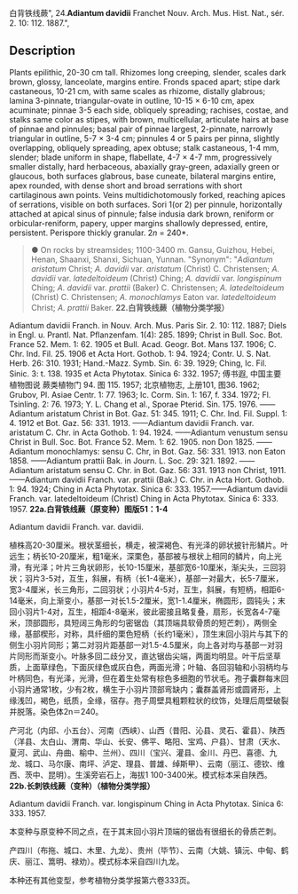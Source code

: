白背铁线蕨",
24.**Adiantum davidii** Franchet Nouv. Arch. Mus. Hist. Nat., sér. 2. 10: 112. 1887.",

## Description
Plants epilithic, 20-30 cm tall. Rhizomes long creeping, slender, scales dark brown, glossy, lanceolate, margins entire. Fronds spaced apart; stipe dark castaneous, 10-21 cm, with same scales as rhizome, distally glabrous; lamina 3-pinnate, triangular-ovate in outline, 10-15 × 6-10 cm, apex acuminate; pinnae 3-5 each side, obliquely spreading; rachises, costae, and stalks same color as stipes, with brown, multicellular, articulate hairs at base of pinnae and pinnules; basal pair of pinnae largest, 2-pinnate, narrowly triangular in outline, 5-7 × 3-4 cm; pinnules 4 or 5 pairs per pinna, slightly overlapping, obliquely spreading, apex obtuse; stalk castaneous, 1-4 mm, slender; blade uniform in shape, flabellate, 4-7 × 4-7 mm, progressively smaller distally, hard herbaceous, abaxially gray-green, adaxially green or glaucous, both surfaces glabrous, base cuneate, bilateral margins entire, apex rounded, with dense short and broad serrations with short cartilaginous awn points. Veins multidichotomously forked, reaching apices of serrations, visible on both surfaces. Sori 1(or 2) per pinnule, horizontally attached at apical sinus of pinnule; false indusia dark brown, reniform or orbicular-reniform, papery, upper margins shallowly depressed, entire, persistent. Perispore thickly granular. 2*n* = 240*.

> ● On rocks by streamsides; 1100-3400 m. Gansu, Guizhou, Hebei, Henan, Shaanxi, Shanxi, Sichuan, Yunnan.
  "Synonym": "*Adiantum aristatum* Christ; *A. davidii* var. *aristatum* (Christ) C. Christensen; *A. davidii* var. *latedeltoideum* (Christ) Ching; *A. davidii* var. *longispinum* Ching; *A. davidii* var. *prattii* (Baker) C. Christensen; *A. latedeltoideum* (Christ) C. Christensen; *A. monochlamys* Eaton var. *latedeltoideum* Christ; *A. prattii* Baker.
**22.白背铁线蕨（植物分类学报）**

Adiantum davidii Franch. in Nouv. Arch. Mus. Paris Sir. 2. 10: 112. 1887; Diels in Engl. u. Prantl. Nat. Pflanzenfam. 1(4): 285. 1899; Christ in Bull. Soc. Bot. France 52. Mem. 1: 62. 1905 et Bull. Acad. Geogr. Bot. Mans 137. 1906; C. Chr. Ind. Fil. 25. 1906 et Acta Hort. Gothob. 1: 94. 1924; Contr. U. S. Nat. Herb. 26: 310. 1931; Hand.-Mazz. Symb. Sin. 6: 39. 1929; Ching, Ic. Fil. Sinic. 3: t. 138. 1935 et Acta Phytotax. Sinica 6: 332. 1957; 傅书遐, 中国主要植物图说 蕨类植物门 94. 图 115. 1957; 北京植物志, 上册101, 图36. 1962; Grubov, Pl. Asiae Centr. 1: 77. 1963; Ic. Corm. Sin. 1: 167, f. 334. 1972; Fl. Tsinling. 2: 76. 1973; Y. L. Chang et al., Sporae Pterid. Sin. 175. 1976. ——Adiantum aristatum Christ in Bot. Gaz. 51: 345. 1911; C. Chr. Ind. Fil. Suppl. 1: 4. 1912 et Bot. Gaz. 56: 331. 1913. ——Adiantum davidii Franch. var. aristatum C. Chr. in Acta Gothob. 1: 94. 1924. ——Adiantum venustum sensu Christ in Bull. Soc. Bot. France 52. Mem. 1: 62. 1905. non Don 1825. ——Adiantum monochlamys: sensu C. Chr, in Bot. Gaz. 56: 331. 1913. non Eaton 1858. ——Adiantum prattii Bak. in Journ. L. Soc. 29: 321. 1892. ——Adiantum aristatum sensu C. Chr. in Bot. Gaz. 56: 331. 1913 non Christ, 1911. ——Adiantum davidii Franch. var. prattii (Bak.) C. Chr. in Acta Hort. Gothob. 1: 94. 1924; Ching in Acta Phytotax. Sinica 6: 333. 1957.——Adiantum davidii Franch. var. latedeltoideum (Christ) Ching in Acta Phytotax. Sinica 6: 333. 1957.
**22a.白背铁线蕨（原变种）图版51：1-4**

Adiantum davidii Franch. var. davidii.

植株高20-30厘米。根状茎细长，横走，被深褐色、有光泽的卵状披针形鳞片。叶远生；柄长10-20厘米，粗1毫米，深栗色，基部被与根状上相同的鳞片，向上光滑，有光泽；叶片三角状卵形，长10-15厘米，基部宽6-10厘米，渐尖头，三回羽状；羽片3-5对，互生，斜展，有柄（长1-4毫米），基部一对最大，长5-7厘米，宽3-4厘米，长三角形，二回羽状；小羽片4-5对，互生，斜展，有短柄，相距6-14毫米，向上渐变小，基部一对长1.5-2厘米，宽1-1.4厘米，椭圆形，圆钝头；末回小羽片1-4对，互生，相距4-8毫米，彼此密接且略复叠，扇形，长宽各4-7毫米，顶部圆形，具短阔三角形的匀密锯齿（其顶端具软骨质的短芒刺），两侧全缘，基部楔形，对称，具纤细的栗色短柄（长约1毫米），顶生末回小羽片与其下的侧生小羽片同形；第二对羽片距基部一对1.5-4.5厘米，向上各对均与基部一对羽片同形而渐变小。叶脉多回二歧分叉，直达锯齿尖端，两面均明显。叶干后坚草质，上面草绿色，下面灰绿色或灰白色，两面光滑；叶轴、各回羽轴和小羽柄均与叶柄同色，有光泽，光滑，但在着生处常有棕色多细胞的节状毛。孢子囊群每末回小羽片通常1枚，少有2枚，横生于小羽片顶部弯缺内；囊群盖肾形或圆肾形，上缘浅凹，褐色，纸质，全缘，宿存。孢子周壁具粗颗粒状的纹饰，处理后周壁破裂并脱落。染色体2n＝240。

产河北（内邱、小五台）、河南（西峡）、山西（昔阳、沁县、灵石、霍县）、陕西（洋县、太白山、渭南、华山、长安、佛平、略阳、宝鸡、户县）、甘肃（天水、夏河、武山、舟曲、榆中、兰州）、四川（宝兴、灌县、金川、丹巴、喜德、九龙、城口、马尔康、南坪、泸定、理县、普雄、绰斯甲）、云南（丽江、德钦、维西、茨中、昆明）。生溪旁岩石上，海拔1 100-3400米。模式标本采自陕西。
**22b.长刺铁线蕨（变种）（植物分类学报）**

Adiantum davidii Franch. var. longispinum Ching in Acta Phytotax. Sinica 6: 333. 1957.

本变种与原变种不同之点，在于其末回小羽片顶端的锯齿有很细长的骨质芒刺。

产四川（布拖、城口、木里、九龙）、贵州（毕节）、云南（大姚、镇沅、中甸、鹤庆、丽江、篙明、禄劝）。模式标本采自四川九龙。

本种还有其他变型，参考植物分类学报第六卷333页。

